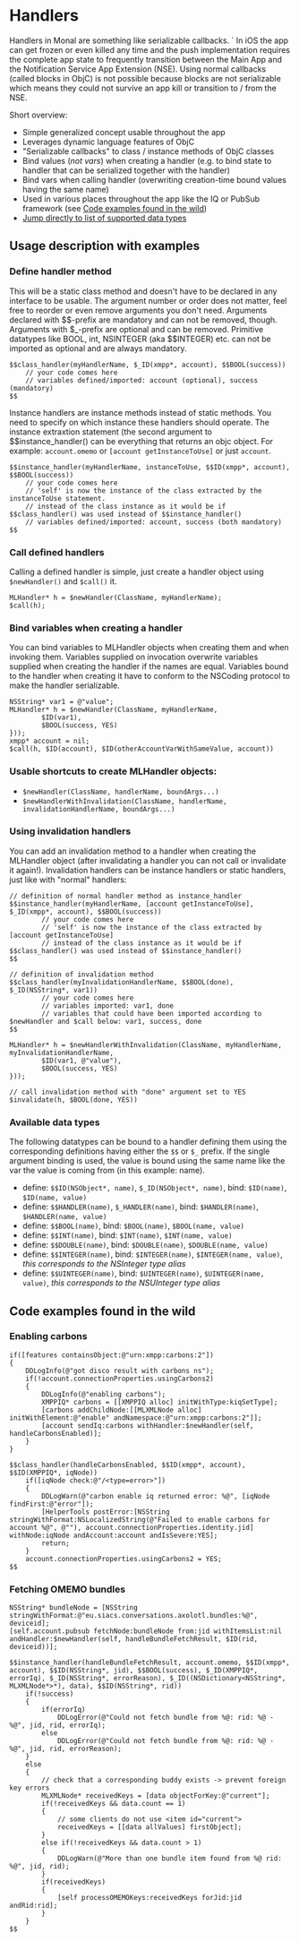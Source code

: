 # Handlers
Handlers in Monal are something like serializable callbacks.  `
In iOS the app can get frozen or even killed any time and the push implementation requires the complete app state to frequently
transition between the Main App and the Notification Service App Extension (NSE). Using normal callbacks (called blocks in ObjC)
is not possible because blocks are not serializable which means they could not survive an app kill or transition to / from the NSE.

Short overview:
- Simple generalized concept usable throughout the app
- Leverages dynamic language features of ObjC
- "Serializable callbacks" to class / instance methods of ObjC classes
- Bind values (_not vars_) when creating a handler (e.g. to bind state to handler that can be serialized together with the handler)
- Bind vars when calling handler (overwriting creation-time bound values having the same name)
- Used in various places throughout the app like the IQ or PubSub framework (see [Code examples found in the wild](#code-examples-found-in-the-wild))
- [Jump directly to list of supported data types](#available-data-types)

## Usage description with examples

### Define handler method
This will be a static class method and doesn't have to be declared in any
interface to be usable. The argument number or order does not matter,
feel free to reorder or even remove arguments you don't need.
Arguments declared with $$-prefix are mandatory and can not be removed, though.
Arguments with $_-prefix are optional and can be removed.
Primitive datatypes like BOOL, int, NSINTEGER (aka $$INTEGER) etc. can not be
imported as optional and are always mandatory.

```
$$class_handler(myHandlerName, $_ID(xmpp*, account), $$BOOL(success))
    // your code comes here
    // variables defined/imported: account (optional), success (mandatory)
$$
```

Instance handlers are instance methods instead of static methods.
You need to specify on which instance these handlers should operate.
The instance extraxtion statement (the second argument to $$instance_handler() can be everything that
returns an objc object. For example: `account.omemo` or `[account getInstanceToUse]` or just `account`.

```
$$instance_handler(myHandlerName, instanceToUse, $$ID(xmpp*, account), $$BOOL(success))
    // your code comes here
    // 'self' is now the instance of the class extracted by the instanceToUse statement.
    // instead of the class instance as it would be if $$class_handler() was used instead of $$instance_handler()
    // variables defined/imported: account, success (both mandatory)
$$
```

### Call defined handlers
Calling a defined handler is simple, just create a handler object using `$newHandler()` and `$call()` it.
```
MLHandler* h = $newHandler(ClassName, myHandlerName);
$call(h);
```

### Bind variables when creating a handler
You can bind variables to MLHandler objects when creating them and when
invoking them. Variables supplied on invocation overwrite variables
supplied when creating the handler if the names are equal.
Variables bound to the handler when creating it have to conform to the
NSCoding protocol to make the handler serializable.

```
NSString* var1 = @"value";
MLHandler* h = $newHandler(ClassName, myHandlerName,
        $ID(var1),
        $BOOL(success, YES)
}));
xmpp* account = nil;
$call(h, $ID(account), $ID(otherAccountVarWithSameValue, account))
```

### Usable shortcuts to create MLHandler objects:
  - `$newHandler(ClassName, handlerName, boundArgs...)`
  - `$newHandlerWithInvalidation(ClassName, handlerName, invalidationHandlerName, boundArgs...)`

### Using invalidation handlers
You can add an invalidation method to a handler when creating the
MLHandler object (after invalidating a handler you can not call or
invalidate it again!). Invalidation handlers can be instance handlers or static handlers,
just like with "normal" handlers:

```
// definition of normal handler method as instance_handler
$$instance_handler(myHandlerName, [account getInstanceToUse], $_ID(xmpp*, account), $$BOOL(success))
        // your code comes here
        // 'self' is now the instance of the class extracted by [account getInstanceToUse]
        // instead of the class instance as it would be if $$class_handler() was used instead of $$instance_handler()
$$

// definition of invalidation method
$$class_handler(myInvalidationHandlerName, $$BOOL(done), $_ID(NSString*, var1))
        // your code comes here
        // variables imported: var1, done
        // variables that could have been imported according to $newHandler and $call below: var1, success, done
$$

MLHandler* h = $newHandlerWithInvalidation(ClassName, myHandlerName, myInvalidationHandlerName,
        $ID(var1, @"value"),
        $BOOL(success, YES)
}));

// call invalidation method with "done" argument set to YES
$invalidate(h, $BOOL(done, YES))
```

### Available data types
The following datatypes can be bound to a handler defining them using the corresponding definitions having either the `$$` or `$_` prefix.
If the single argument binding is used, the value is bound using the same name like the var the value is coming from (in this example: name).
* define: `$$ID(NSObject*, name)`, `$_ID(NSObject*, name)`, bind: `$ID(name)`, `$ID(name, value)`
* define: `$$HANDLER(name)`, `$_HANDLER(name)`, bind: `$HANDLER(name)`, `$HANDLER(name, value)`
* define: `$$BOOL(name)`, bind: `$BOOL(name)`, `$BOOL(name, value)`
* define: `$$INT(name)`, bind: `$INT(name)`, `$INT(name, value)`
* define: `$$DOUBLE(name)`, bind: `$DOUBLE(name)`, `$DOUBLE(name, value)`
* define: `$$INTEGER(name)`, bind: `$INTEGER(name)`, `$INTEGER(name, value)`, _this corresponds to the NSInteger type alias_
* define: `$$UINTEGER(name)`, bind: `$UINTEGER(name)`, `$UINTEGER(name, value)`, _this corresponds to the NSUInteger type alias_

## Code examples found in the wild

### Enabling carbons
```
if([features containsObject:@"urn:xmpp:carbons:2"])
{
    DDLogInfo(@"got disco result with carbons ns");
    if(!account.connectionProperties.usingCarbons2)
    {
        DDLogInfo(@"enabling carbons");
        XMPPIQ* carbons = [[XMPPIQ alloc] initWithType:kiqSetType];
        [carbons addChildNode:[[MLXMLNode alloc] initWithElement:@"enable" andNamespace:@"urn:xmpp:carbons:2"]];
        [account sendIq:carbons withHandler:$newHandler(self, handleCarbonsEnabled)];
    }
}
```

```
$$class_handler(handleCarbonsEnabled, $$ID(xmpp*, account), $$ID(XMPPIQ*, iqNode))
    if([iqNode check:@"/<type=error>"])
    {
        DDLogWarn(@"carbon enable iq returned error: %@", [iqNode findFirst:@"error"]);
        [HelperTools postError:[NSString stringWithFormat:NSLocalizedString(@"Failed to enable carbons for account %@", @""), account.connectionProperties.identity.jid] withNode:iqNode andAccount:account andIsSevere:YES];
        return;
    }
    account.connectionProperties.usingCarbons2 = YES;
$$
```

### Fetching OMEMO bundles
```
NSString* bundleNode = [NSString stringWithFormat:@"eu.siacs.conversations.axolotl.bundles:%@", deviceid];
[self.account.pubsub fetchNode:bundleNode from:jid withItemsList:nil andHandler:$newHandler(self, handleBundleFetchResult, $ID(rid, deviceid))];
```

```
$$instance_handler(handleBundleFetchResult, account.omemo, $$ID(xmpp*, account), $$ID(NSString*, jid), $$BOOL(success), $_ID(XMPPIQ*, errorIq), $_ID(NSString*, errorReason), $_ID((NSDictionary<NSString*, MLXMLNode*>*), data), $$ID(NSString*, rid))
    if(!success)
    {
        if(errorIq)
            DDLogError(@"Could not fetch bundle from %@: rid: %@ - %@", jid, rid, errorIq);
        else
            DDLogError(@"Could not fetch bundle from %@: rid: %@ - %@", jid, rid, errorReason);
    }
    else
    {
        // check that a corresponding buddy exists -> prevent foreign key errors
        MLXMLNode* receivedKeys = [data objectForKey:@"current"];
        if(!receivedKeys && data.count == 1)
        {
            // some clients do not use <item id="current">
            receivedKeys = [[data allValues] firstObject];
        }
        else if(!receivedKeys && data.count > 1)
        {
            DDLogWarn(@"More than one bundle item found from %@ rid: %@", jid, rid);
        }
        if(receivedKeys)
        {
            [self processOMEMOKeys:receivedKeys forJid:jid andRid:rid];
        }
    }
$$
```

